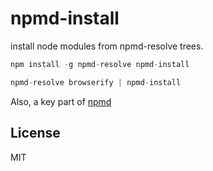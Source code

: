 # npmd-install

install node modules from npmd-resolve trees.

``` js
npm install -g npmd-resolve npmd-install

npmd-resolve browserify | npmd-install
```

Also, a key part of [npmd](https://github.com/dominictarr/npmd)

## License

MIT
